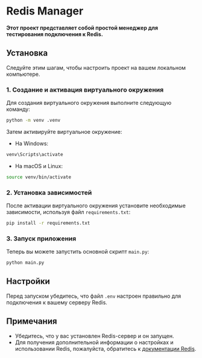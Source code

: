 # Redis Manager
**Этот проект представляет собой простой менеджер для тестирования подключения к Redis.**

## Установка

Следуйте этим шагам, чтобы настроить проект на вашем локальном компьютере.

### 1. Создание и активация виртуального окружения

Для создания виртуального окружения выполните следующую команду:

```bash
python -m venv .venv
```

Затем активируйте виртуальное окружение:

- На Windows:

```bash
venv\Scripts\activate
```

- На macOS и Linux:

```bash
source venv/bin/activate
```

### 2. Установка зависимостей

После активации виртуального окружения установите необходимые зависимости, используя файл `requirements.txt`:

```bash
pip install -r requirements.txt
```

### 3. Запуск приложения

Теперь вы можете запустить основной скрипт `main.py`:

```bash
python main.py
```

## Настройки

Перед запуском убедитесь, что файл `.env` настроен правильно для подключения к вашему серверу Redis.

## Примечания

- Убедитесь, что у вас установлен Redis-сервер и он запущен.
- Для получения дополнительной информации о настройках и использовании Redis, пожалуйста, обратитесь к [документации Redis](https://redis.io/documentation).